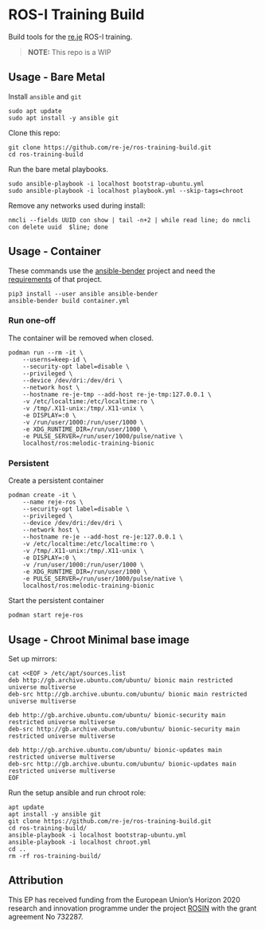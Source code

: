 # ROS-I Training Build

Build tools for the [re.je](https://re.je) ROS-I training.

> **NOTE:** This repo is a WIP

## Usage - Bare Metal

Install `ansible` and `git`

    sudo apt update
    sudo apt install -y ansible git

Clone this repo:

    git clone https://github.com/re-je/ros-training-build.git
    cd ros-training-build

Run the bare metal playbooks.

    sudo ansible-playbook -i localhost bootstrap-ubuntu.yml
    sudo ansible-playbook -i localhost playbook.yml --skip-tags=chroot

Remove any networks used during install:

    nmcli --fields UUID con show | tail -n+2 | while read line; do nmcli con delete uuid  $line; done

## Usage - Container

These commands use the
[ansible-bender](https://github.com/ansible-community/ansible-bender) project
and need the
[requirements](https://github.com/ansible-community/ansible-bender#requirements-host)
of that project.

    pip3 install --user ansible ansible-bender
    ansible-bender build container.yml

### Run one-off

The container will be removed when closed.

    podman run --rm -it \
        --userns=keep-id \
        --security-opt label=disable \
        --privileged \
        --device /dev/dri:/dev/dri \
        --network host \
        --hostname re-je-tmp --add-host re-je-tmp:127.0.0.1 \
        -v /etc/localtime:/etc/localtime:ro \
        -v /tmp/.X11-unix:/tmp/.X11-unix \
        -e DISPLAY=:0 \
        -v /run/user/1000:/run/user/1000 \
        -e XDG_RUNTIME_DIR=/run/user/1000 \
        -e PULSE_SERVER=/run/user/1000/pulse/native \
        localhost/ros:melodic-training-bionic

### Persistent

Create a persistent container

    podman create -it \
        --name reje-ros \
        --security-opt label=disable \
        --privileged \
        --device /dev/dri:/dev/dri \
        --network host \
        --hostname re-je --add-host re-je:127.0.0.1 \
        -v /etc/localtime:/etc/localtime:ro \
        -v /tmp/.X11-unix:/tmp/.X11-unix \
        -e DISPLAY=:0 \
        -v /run/user/1000:/run/user/1000 \
        -e XDG_RUNTIME_DIR=/run/user/1000 \
        -e PULSE_SERVER=/run/user/1000/pulse/native \
        localhost/ros:melodic-training-bionic

Start the persistent container

    podman start reje-ros

## Usage - Chroot Minimal base image

Set up mirrors:

```
cat <<EOF > /etc/apt/sources.list
deb http://gb.archive.ubuntu.com/ubuntu/ bionic main restricted universe multiverse 
deb-src http://gb.archive.ubuntu.com/ubuntu/ bionic main restricted universe multiverse 

deb http://gb.archive.ubuntu.com/ubuntu/ bionic-security main restricted universe multiverse 
deb-src http://gb.archive.ubuntu.com/ubuntu/ bionic-security main restricted universe multiverse 

deb http://gb.archive.ubuntu.com/ubuntu/ bionic-updates main restricted universe multiverse 
deb-src http://gb.archive.ubuntu.com/ubuntu/ bionic-updates main restricted universe multiverse    
EOF
```

Run the setup ansible and run chroot role:

    apt update
    apt install -y ansible git
    git clone https://github.com/re-je/ros-training-build.git
    cd ros-training-build/
    ansible-playbook -i localhost bootstrap-ubuntu.yml
    ansible-playbook -i localhost chroot.yml
    cd ..
    rm -rf ros-training-build/

## Attribution

This EP has received funding from the European Union’s Horizon 2020 research and
innovation programme under the project [ROSIN](http://rosin-project.eu/) with
the grant agreement No 732287.
